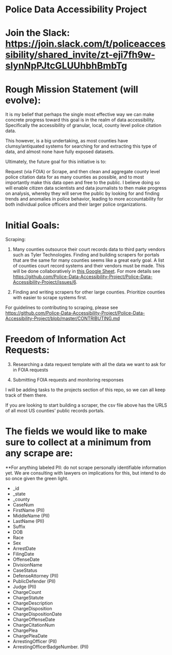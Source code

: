 # Police Data Accessibility Project

# Join the Slack: https://join.slack.com/t/policeaccessibility/shared_invite/zt-eji7fh9w-slynNpPJtcGLUUhbhBmbTg

# Rough Mission Statement (will evolve):

It is my belief that perhaps the single most effective way we can make concrete progress toward this goal is in the realm of data accessibility. Specifically the accessibility of granular, local, county level police citation data.

This however, is a big undertaking, as most counties have clumsy/antiquated systems for searching for and extracting this type of data, and almost none have fully exposed datasets.

Ultimately, the future goal for this initiative is to:

Request (via FOIA) or Scrape, and then clean and aggregate county level police citation data for as many counties as possible, and to most importantly make this data open and free to the public.
I believe doing so will enable citizen data scientists and data journalists to then make progress on analysis, whereby they will serve the public by looking for and finding trends and anomalies in police behavior, leading to more accountability for both individual police officers and their larger police organizations.




# Initial Goals:

Scraping:

1. Many counties outsource their court records data to third party vendors such as Tyler Technologies. Finding and building scrapers for portals that are the same for many counties seems like a great early goal. A list of counties court record systems and their vendors must be made. This will be done collaboratively in [this Google Sheet](https://docs.google.com/spreadsheets/d/1nD4LnjU1b1b9RgQNcn6op-Oj3ZQVcgz-2bUgEU5RVXA/edit). For more details see https://github.com/Police-Data-Accessibility-Project/Police-Data-Accessibility-Project/issues/6.

2. Finding and writing scrapers for other large counties. Prioritize counties with easier to scrape systems first. 

For guidelines to contributing to scraping, please see https://github.com/Police-Data-Accessibility-Project/Police-Data-Accessibility-Project/blob/master/CONTRIBUTING.md

# Freedom of Information Act Requests:

3. Researching a data request template with all the data we want to ask for in FOIA requests

4. Submitting FOIA requests and monitoring responses


I will be adding tasks to the projects section of this repo, so we can all keep track of them there.


If you are looking to start building a scraper, the csv file above has the URLS of all most US counties' public records portals. 

# The fields we would like to make sure to collect at a minimum from any scrape are:

**For anything labeled PII: do not scrape personally identifiable information yet. We are consulting with lawyers on implications for this, but intend to do so once given the green light. 

* _id
* _state
* _county
* CaseNum
* FirstName (PII)
* MiddleName (PII)
* LastName (PII)
* Suffix
* DOB
* Race
* Sex
* ArrestDate
* FilingDate
* OffenseDate
* DivisionName
* CaseStatus
* DefenseAttorney (PII)
* PublicDefender (PII)
* Judge (PII)
* ChargeCount
* ChargeStatute
* ChargeDescription
* ChargeDisposition
* ChargeDispositionDate
* ChargeOffenseDate
* ChargeCitationNum
* ChargePlea
* ChargePleaDate
* ArrestingOfficer (PII)
* ArrestingOfficerBadgeNumber.  (PII)

